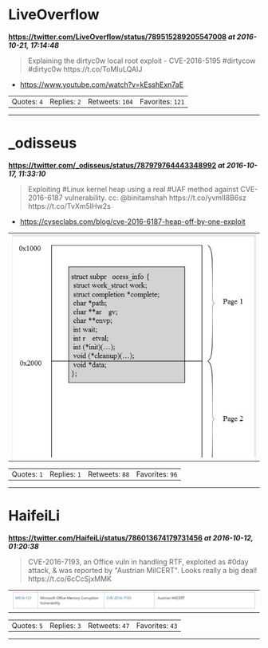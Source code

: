 # LiveOverflow
**https://twitter.com/LiveOverflow/status/789515289205547008 _at 2016-10-21, 17:14:48_**
<blockquote>
Explaining the dirtyc0w local root exploit - CVE-2016-5195 #dirtycow #dirtyc0w
https://t.co/ToMIuLQAIJ
</blockquote>

* https://www.youtube.com/watch?v=kEsshExn7aE

<table><tr>
<td>Quotes: <code>4</code></td>
<td>Replies: <code>2</code></td>
<td>Retweets: <code>104</code></td>
<td>Favorites: <code>121</code></td>
</tr></table>

---

# _odisseus
**https://twitter.com/_odisseus/status/787979764443348992 _at 2016-10-17, 11:33:10_**
<blockquote>
Exploiting #Linux kernel heap using a real #UAF method against CVE-2016-6187 vulnerability. cc: @binitamshah https://t.co/yvmII8B6sz https://t.co/TvXm5IHw2s
</blockquote>

* https://cyseclabs.com/blog/cve-2016-6187-heap-off-by-one-exploit

<table><tr>
<td><img src="pictures/1a57cd3dbc3601b24cc308db17d10a11b81d2401175dbfee0f2f85ab69c13d28.jpg" alt="1a57cd3dbc3601b24cc308db17d10a11b81d2401175dbfee0f2f85ab69c13d28.jpg"></td>
</table></tr>
<table><tr>
<td>Quotes: <code>1</code></td>
<td>Replies: <code>1</code></td>
<td>Retweets: <code>88</code></td>
<td>Favorites: <code>96</code></td>
</tr></table>

---

# HaifeiLi
**https://twitter.com/HaifeiLi/status/786013674179731456 _at 2016-10-12, 01:20:38_**
<blockquote>
CVE-2016-7193, an Office vuln in handling RTF, exploited as #0day attack, &amp; was reported by "Austrian MilCERT". Looks really a big deal! https://t.co/6cCcSjxMMK
</blockquote>

<table><tr>
<td><img src="pictures/7eec04cbe9136bc42e7bdf40615e2b5f5115606ac87ff02862fbab6d56572cb4.jpg" alt="7eec04cbe9136bc42e7bdf40615e2b5f5115606ac87ff02862fbab6d56572cb4.jpg"></td>
</table></tr>
<table><tr>
<td>Quotes: <code>5</code></td>
<td>Replies: <code>3</code></td>
<td>Retweets: <code>47</code></td>
<td>Favorites: <code>43</code></td>
</tr></table>

---


